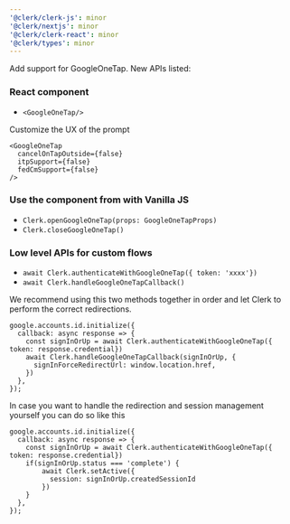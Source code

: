 ```yaml
---
'@clerk/clerk-js': minor
'@clerk/nextjs': minor
'@clerk/clerk-react': minor
'@clerk/types': minor
---
```


Add support for GoogleOneTap. New APIs listed:
### React component
- `<GoogleOneTap/>`

Customize the UX of the prompt

```tsx
<GoogleOneTap
  cancelOnTapOutside={false}
  itpSupport={false}
  fedCmSupport={false}
/>
```

### Use the component from with Vanilla JS
- `Clerk.openGoogleOneTap(props: GoogleOneTapProps)`
- `Clerk.closeGoogleOneTap()`
### Low level APIs for custom flows
- `await Clerk.authenticateWithGoogleOneTap({ token: 'xxxx'})`
- `await Clerk.handleGoogleOneTapCallback()`

We recommend using this two methods together in order and let Clerk to perform the correct redirections.
```tsx
google.accounts.id.initialize({
  callback: async response => {
    const signInOrUp = await Clerk.authenticateWithGoogleOneTap({ token: response.credential})
    await Clerk.handleGoogleOneTapCallback(signInOrUp, {
      signInForceRedirectUrl: window.location.href,
    })
  },
});
```

In case you want to handle the redirection and session management yourself you can do so like this
```tsx
google.accounts.id.initialize({
  callback: async response => {
    const signInOrUp = await Clerk.authenticateWithGoogleOneTap({ token: response.credential})
    if(signInOrUp.status === 'complete') {
        await Clerk.setActive({
          session: signInOrUp.createdSessionId
        })
    }
  },
});
```
